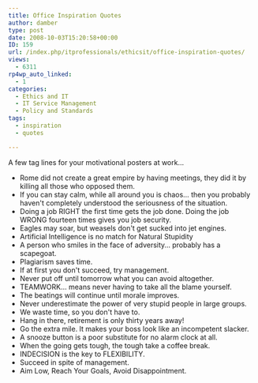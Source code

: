 ```yaml
---
title: Office Inspiration Quotes
author: damber
type: post
date: 2008-10-03T15:20:58+00:00
ID: 159
url: /index.php/itprofessionals/ethicsit/office-inspiration-quotes/
views:
  - 6311
rp4wp_auto_linked:
  - 1
categories:
  - Ethics and IT
  - IT Service Management
  - Policy and Standards
tags:
  - inspiration
  - quotes

---
```

A few tag lines for your motivational posters at work… 

  * Rome did not create a great empire by having meetings, they did it by killing all those who opposed them.
  * If you can stay calm, while all around you is chaos… then you probably haven't completely understood the seriousness of the situation. 
  * Doing a job RIGHT the first time gets the job done. Doing the job WRONG fourteen times gives you job security. 
  * Eagles may soar, but weasels don't get sucked into jet engines. 
  * Artificial Intelligence is no match for Natural Stupidity 
  * A person who smiles in the face of adversity… probably has a scapegoat. 
  * Plagiarism saves time. 
  * If at first you don't succeed, try management. 
  * Never put off until tomorrow what you can avoid altogether. 
  * TEAMWORK… means never having to take all the blame yourself. 
  * The beatings will continue until morale improves. 
  * Never underestimate the power of very stupid people in large groups. 
  * We waste time, so you don't have to. 
  * Hang in there, retirement is only thirty years away! 
  * Go the extra mile. It makes your boss look like an incompetent slacker. 
  * A snooze button is a poor substitute for no alarm clock at all. 
  * When the going gets tough, the tough take a coffee break. 
  * INDECISION is the key to FLEXIBILITY. 
  * Succeed in spite of management. 
  * Aim Low, Reach Your Goals, Avoid Disappointment.